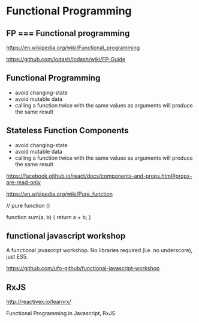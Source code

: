 # Functional Programming  


## FP  === Functional programming


https://en.wikipedia.org/wiki/Functional_programming


https://github.com/lodash/lodash/wiki/FP-Guide





## Functional Programming  

- avoid changing-state  
- avoid mutable data  
- calling a function twice with the same values as arguments will produce the same result

## Stateless Function Components  

- avoid changing-state  
- avoid mutable data  
- calling a function twice with the same values as arguments will produce the same result


https://facebook.github.io/react/docs/components-and-props.html#props-are-read-only

https://en.wikipedia.org/wiki/Pure_function

// pure function ()

function sum(a, b) {
    return a + b;
}



## functional javascript workshop

A functional javascript workshop. No libraries required (i.e. no underscore), just ES5.

https://github.com/ufo-github/functional-javascript-workshop







## RxJS


http://reactivex.io/learnrx/


Functional Programming in Javascript, RxJS





